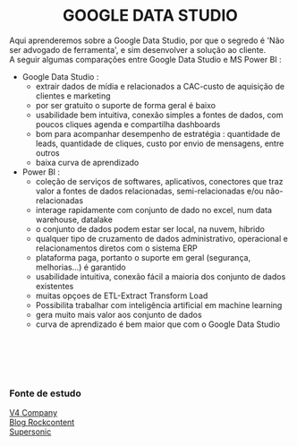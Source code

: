 <h1 align="center">GOOGLE DATA STUDIO</h1>

<p>Aqui aprenderemos sobre a Google Data Studio, por que o segredo é 'Não ser advogado de ferramenta', e sim desenvolver a solução ao cliente.<br>
A seguir algumas comparações entre Google Data Studio e MS Power BI :
</p>

<p>
<ul>
    <li>Google Data Studio :
        <ul>
            <li>extrair dados de mídia e relacionados a CAC-custo de aquisição de clientes e marketing</li>
            <li>por ser gratuito o suporte de forma geral é baixo</li>
            <li>usabilidade bem intuitiva, conexão simples a fontes de dados, com poucos cliques agenda e compartilha dashboards</li>
            <li>bom para acompanhar desempenho de estratégia : quantidade de leads, quantidade de cliques, custo por envio de mensagens, entre outros</li>
            <li>baixa curva de aprendizado</li>
        </ul>
    <li>Power BI :
        <ul>
            <li>coleção de serviços de softwares, aplicativos, conectores que traz valor a fontes de dados relacionadas, semi-relacionadas e/ou não-relacionadas</li>
            <li>interage rapidamente com conjunto de dado no excel, num data warehouse, datalake</li>
            <li>o conjunto de dados podem estar ser local, na nuvem, hibrido</li>
            <li>qualquer tipo de cruzamento de dados administrativo, operacional e relacionamentos diretos com o sistema ERP</li>
            <li>plataforma paga, portanto o suporte em geral (segurança, melhorias...) é garantido</li>
            <li>usabilidade intuitiva, conexão fácil a maioria dos conjunto de dados existentes</li>
            <li>muitas opçoes de ETL-Extract Transform Load</li>
            <li>Possibilita trabalhar com inteligência artificial em machine learning</li>
            <li>gera muito mais valor aos conjunto de dados</li>
            <li>curva de aprendizado é bem maior que com o Google Data Studio</li>
        </ul>
    </li>
</ul>
</p>


<br>
<br>
<br>
<br>
<h3>Fonte de estudo</h3>
    <p>
        <a href="https://www.youtube.com/watch?v=x3iCYa87qHE">V4 Company</a><br>
        <a href="https://rockcontent.com/br/blog/marketing-analytics/">Blog Rockcontent</a><br>
        <a href="https://www.supersonic.ag/blog/dicas-de-marketing-digital/">Supersonic</a>
    </p>
